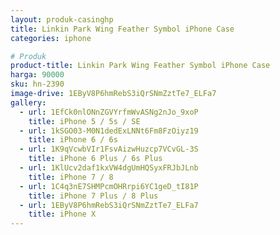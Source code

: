 ```yaml
---
layout: produk-casinghp
title: Linkin Park Wing Feather Symbol iPhone Case
categories: iphone

# Produk
product-title: Linkin Park Wing Feather Symbol iPhone Case
harga: 90000
sku: hn-2390
image-drive: 1EByV8P6hmRebS3iQrSNmZztTe7_ELFa7
gallery:
  - url: 1EfCk0nlONnZGVYrfmWvASNg2nJo_9xoP
    title: iPhone 5 / 5s / SE
  - url: 1kSGO03-M0N1dedExLNNt6Fm8FzOiyz19
    title: iPhone 6 / 6s
  - url: 1K9qVcwbVIr1FsvAizwHuzcp7VCvGL-3S
    title: iPhone 6 Plus / 6s Plus
  - url: 1KlUcv2daf1kxVW4dgUmHQSyxFRJbJLnb
    title: iPhone 7 / 8
  - url: 1C4q3nE7SHMPcmOHRrpi6YC1geD_tI81P
    title: iPhone 7 Plus / 8 Plus
  - url: 1EByV8P6hmRebS3iQrSNmZztTe7_ELFa7
    title: iPhone X
---
```

